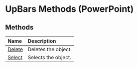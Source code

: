 
# UpBars Methods (PowerPoint)

## Methods



|**Name**|**Description**|
|:-----|:-----|
|[Delete](5aeca91a-e54e-0e21-1109-f1810ee13995.md)|Deletes the object.|
|[Select](56e285f9-4753-d9dc-3be3-32538a574ecc.md)|Selects the object.|
